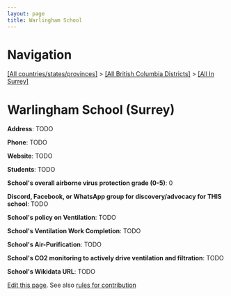 ```yaml
---
layout: page
title: Warlingham School
---
```

# Navigation

[[All countries/states/provinces]](../../..) > [[All British Columbia Districts]](../..) > [[All In Surrey]](..)

# Warlingham School (Surrey)

**Address**: TODO

**Phone**: TODO

**Website**: TODO

**Students**: TODO

**School's overall airborne virus protection grade (0-5)**: 0

**Discord, Facebook, or WhatsApp group for discovery/advocacy for THIS school**: TODO

**School's policy on Ventilation**: TODO

**School's Ventilation Work Completion**: TODO

**School's Air-Purification**: TODO

**School's CO2 monitoring to actively drive ventilation and filtration**: TODO

**School's Wikidata URL**: TODO


[Edit this page](https://github.com/ventilate-schools/BC/edit/main/./Surrey/Warlingham_School.md). See also [rules for contribution](../../../contribution-rules/)